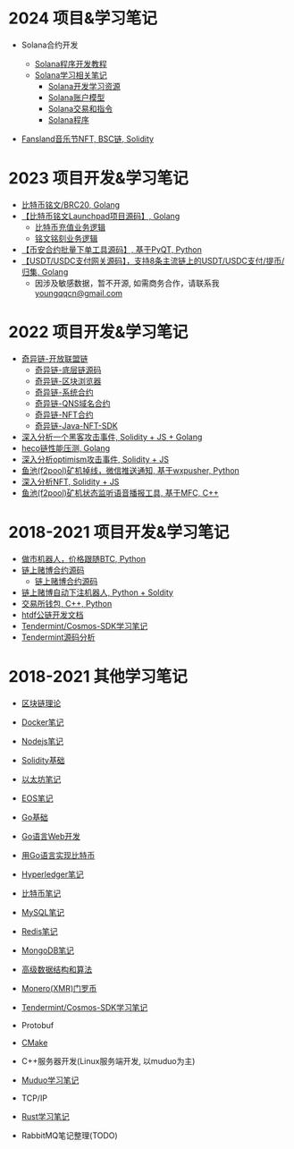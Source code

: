 # 2024 项目&学习笔记

- Solana合约开发
  - [Solana程序开发教程](https://github.com/youngqqcn/solana-course-source)
  - [Solana学习相关笔记](https://youngqqcn.github.io/tags/Solana/page/2/)
    - [Solana开发学习资源](https://youngqqcn.github.io/2024/07/08/technology/blockchain/solana/0_Solana%E5%BC%80%E5%8F%91%E8%B5%84%E6%BA%90/)
    - [Solana账户模型](https://youngqqcn.github.io/2024/07/09/technology/blockchain/solana/1_Solana%E8%B4%A6%E6%88%B7%E6%A8%A1%E5%9E%8B/)
    - [Solana交易和指令](https://youngqqcn.github.io/2024/07/09/technology/blockchain/solana/2_Solana%E4%BA%A4%E6%98%93%E5%92%8C%E6%8C%87%E4%BB%A4/)
    - [Solana程序](https://youngqqcn.github.io/2024/07/09/technology/blockchain/solana/4_Solana%E7%A8%8B%E5%BA%8F/)

- [Fansland音乐节NFT, BSC链, Solidity](https://github.com/fansland-io/fansland-contract/)

# 2023 项目开发&学习笔记
- [比特币铭文/BRC20, Golang](https://github.com/youngqqcn/ord-brc20)
- [【比特币铭文Launchpad项目源码】, Golang](https://github.com/youngqqcn/ordinals-launchpad)
  - [比特币充值业务逻辑](https://github.com/firstsatoshi/website/blob/master/tasks/deposit/btc_deposit.go)
  - [铭文铭刻业务逻辑](https://github.com/firstsatoshi/website/blob/master/tasks/inscribe/btc_inscribe.go)
- [【币安合约批量下单工具源码】, 基于PyQT, Python](https://github.com/youngqqcn/binance-future-batch-tool/tree/master)
- [【USDT/USDC支付网关源码】，支持8条主流链上的USDT/USDC支付/提币/归集, Golang](https://github.com/youngqqcn/upgw)
  - 因涉及敏感数据，暂不开源, 如需商务合作，请联系我 youngqqcn@gmail.com

# 2022 项目开发&学习笔记
- [奇异链-开放联盟链](https://github.com/qiyichain)
  - [奇异链-底层链源码](https://github.com/qiyichain/peculiar)   
  - [奇异链-区块浏览器](https://github.com/qiyichain/blockscout)
  - [奇异链-系统合约](https://github.com/qiyichain/peculiar-contracts)
  - [奇异链-QNS域名合约](https://github.com/qiyichain/qns-contracts)
  - [奇异链-NFT合约](https://github.com/qiyichain/standard-contracts)
  - [奇异链-Java-NFT-SDK](https://github.com/qiyichain/qiyichain-java-sdk)
- [深入分析一个黑客攻击事件, Solidity + JS + Golang](https://github.com/youngqqcn/bnbchain-20221007-analyze/)
- [heco链性能压测, Golang](https://github.com/youngqqcn/heco-tps-test)
- [深入分析optimism攻击事件, Solidity + JS](https://github.com/youngqqcn/optimism-attack-analysis)
- [鱼池(f2pool)矿机掉线，微信推送通知, 基于wxpusher, Python](https://github.com/youngqqcn/mywxpusher)
- [深入分析NFT, Solidity + JS](https://github.com/youngqqcn/mynft)
- [鱼池(f2pool)矿机状态监听语音播报工具, 基于MFC, C++](https://github.com/youngqqcn/xgp)
  
# 2018-2021 项目开发&学习笔记
- [做市机器人，价格跟随BTC, Python](https://github.com/youngqqcn/FollowBTC/)
- [链上赌博合约源码](https://github.com/youngqqcn/dicegame)
  - [链上赌博合约源码](https://github.com/youngqqcn/dicegame-1)
- [链上赌博自动下注机器人, Python + Soldity](https://github.com/youngqqcn/htdfdice-robot)
- [交易所钱包, C++, Python](https://github.com/youngqqcn/ExchangeWallet)
- [htdf公链开发文档](https://github.com/youngqqcn/htdfdocs)
- [Tendermint/Cosmos-SDK学习笔记](https://github.com/youngqqcn/BlockchainNotesV2)
-   [Tendermint源码分析](https://github.com/wupeaking/tendermint_code_analysis/tree/master)

# 2018-2021 其他学习笔记

- [区块链理论](./区块链理论/README.md)

- [Docker笔记](./Docker/README.md)

- [Nodejs笔记](./Nodejs/README.md)

- [Solidity基础](./Solitidy/README.md)
- [以太坊笔记](./以太坊/README.md)

- [EOS笔记](./EOS/README.md)

- [Go基础](./Go语言/Go语言基础/README.md)
- [Go语言Web开发](./Go语言/Web开发/README.md)
- [用Go语言实现比特币](./Go语言/Go语言编写比特币/SimpleBlockChain/README.md)

- [Hyperledger笔记](./Hyperledger/READE.md)

- [比特币笔记](./比特币/README.md)

- [MySQL笔记](./数据库/MySQL/README.md)
- [Redis笔记](./数据库/Redis/README.md)
- [MongoDB笔记](./数据库/MongoDB/README.md)
- [高级数据结构和算法](./高级数据结构和算法/README.md)
- [Monero(XMR)门罗币](./Monero/README.md)
- [Tendermint/Cosmos-SDK学习笔记](https://github.com/youngqqcn/BlockchainNotesV2)
- Protobuf
- [CMake](./C++/CMake/cmake_demos/)
- C++服务器开发(Linux服务端开发, 以muduo为主)
- [Muduo学习笔记](https://github.com/youngqqcn/muduonotes)
- TCP/IP
- [Rust学习笔记](https://github.com/youngqqcn/RustNotes)
- RabbitMQ笔记整理(TODO)

